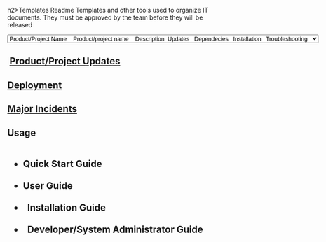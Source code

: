 h2>Templates Readme</h2>
Templates and other tools used to organize  IT documents. They must be approved by the team before they will be released

<select> 
  <option value="template"><h3><a href="Product templateProduct template">Product/Project Name</a></h3>
    <ul>
  <option value="name">Product/project name</option>
    <option value="description">Description</option>
  <option value="updates">Updates</option>
   <option value="dependencies">Dependecies</option>
   <option value="install">Installation</option>
   <option value="trouble">Troubleshooting</option>
  </select>
 <h2> <a href="https://wiki.digitalglobe.com/display/ISDECS/Product+Updates+Template">Product/Project Updates</a></h2>
<h2>  <a href="https://wiki.digitalglobe.com/display/ISDECS/Deployment+Notice+Template">Deployment</a></h2>
 <h2> <a href="https://wiki.digitalglobe.com/display/ISDECS/Major+Incident+Template">Major Incidents</a></h2>
 
<h2> Usage
<ul>
    <li>  Quick Start Guide</li>
     <li>  User Guide</li>
    <li>   Installation Guide</li>
    <li>   Developer/System Administrator Guide</li>
